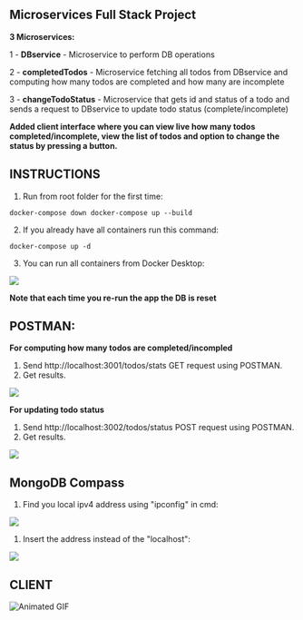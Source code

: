 

## Microservices Full Stack Project

**3 Microservices:**

1 - **DBservice** - Microservice to perform DB operations

2 - **completedTodos** - Microservice fetching all todos from DBservice and computing how many todos are completed and how many are incomplete

3 - **changeTodoStatus** - Microservice that gets id and status of a todo and sends a request to DBservice to update todo status (complete/incomplete)

**Added client interface where you can view live how many todos completed/incomplete, view the list of todos and option to change the status by pressing a button.**

## **INSTRUCTIONS**

 1.  Run from root folder for the first time:

    docker-compose down docker-compose up --build
   

 2.  If you already have all containers run this command:
 
    docker-compose up -d

 3.  You can run all containers from Docker Desktop:
 
 ![](https://i.imgur.com/7A8ZZwg.png)
 
 **Note that each time you re-run the app the DB is reset**

## **POSTMAN:**

**For computing how many todos are completed/incompled**

 1. Send http://localhost:3001/todos/stats GET request using POSTMAN.
 2.  Get results.

![](https://i.imgur.com/iznA2zI.png)

**For updating todo status**
1. Send http://localhost:3002/todos/status POST request using POSTMAN.
2. Get results.

![](https://i.imgur.com/8Onz5iL.png)

## MongoDB Compass

 1. Find you local ipv4 address using "ipconfig" in cmd:

![](https://i.imgur.com/KetzBmn.png)

 1. Insert the address instead of the "localhost":
 
 ![](https://i.imgur.com/mBJld6N.png)

 

## **CLIENT**

![Animated GIF](https://media0.giphy.com/media/v1.Y2lkPTc5MGI3NjExMXV0NmZhb2t4a3gxanF0Y3A3YWt3b3k0ZWx0dHdhN2VneWZ4MWlzOCZlcD12MV9pbnRlcm5hbF9naWZfYnlfaWQmY3Q9Zw/ukVeiweEdMedzssa1i/giphy.gif)
